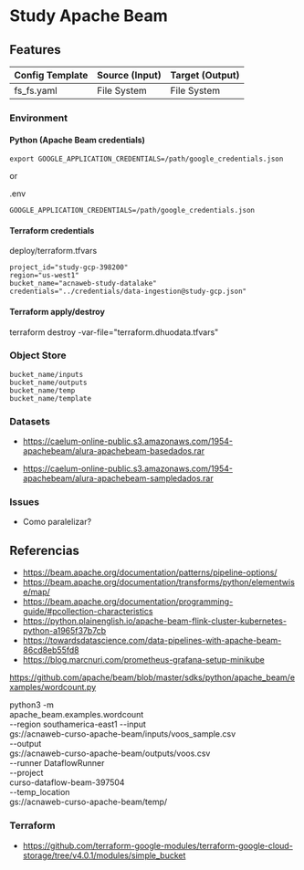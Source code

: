 # Study Apache Beam


## Features

| Config Template | Source (Input) | Target (Output) | 
|---|---|---|
| fs_fs.yaml| File System | File System |

### Environment


#### Python (Apache Beam credentials)

```
export GOOGLE_APPLICATION_CREDENTIALS=/path/google_credentials.json
```
or 

.env
```
GOOGLE_APPLICATION_CREDENTIALS=/path/google_credentials.json
```

#### Terraform credentials

deploy/terraform.tfvars
```
project_id="study-gcp-398200"
region="us-west1"
bucket_name="acnaweb-study-datalake"
credentials="../credentials/data-ingestion@study-gcp.json"
```

#### Terraform apply/destroy

terraform destroy -var-file="terraform.dhuodata.tfvars"


### Object Store

```
bucket_name/inputs
bucket_name/outputs
bucket_name/temp
bucket_name/template
```

### Datasets

- https://caelum-online-public.s3.amazonaws.com/1954-apachebeam/alura-apachebeam-basedados.rar

- https://caelum-online-public.s3.amazonaws.com/1954-apachebeam/alura-apachebeam-sampledados.rar

### Issues

- Como paralelizar?

## Referencias

- https://beam.apache.org/documentation/patterns/pipeline-options/
- https://beam.apache.org/documentation/transforms/python/elementwise/map/
- https://beam.apache.org/documentation/programming-guide/#pcollection-characteristics
- https://python.plainenglish.io/apache-beam-flink-cluster-kubernetes-python-a1965f37b7cb
- https://towardsdatascience.com/data-pipelines-with-apache-beam-86cd8eb55fd8
- https://blog.marcnuri.com/prometheus-grafana-setup-minikube


https://github.com/apache/beam/blob/master/sdks/python/apache_beam/examples/wordcount.py

python3 -m \
    apache_beam.examples.wordcount \
    --region southamerica-east1 --input \
    gs://acnaweb-curso-apache-beam/inputs/voos_sample.csv \
    --output \
    gs://acnaweb-curso-apache-beam/outputs/voos.csv \
    --runner DataflowRunner \
    --project \
    curso-dataflow-beam-397504 \
    --temp_location \
    gs://acnaweb-curso-apache-beam/temp/


### Terraform

- https://github.com/terraform-google-modules/terraform-google-cloud-storage/tree/v4.0.1/modules/simple_bucket

